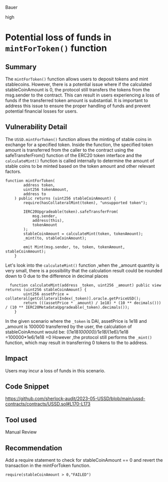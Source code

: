Bauer

high

# Potential loss of funds in `mintForToken()` function

## Summary
The `mintForToken()` function allows users to deposit tokens and mint stablecoins. However, there is a potential issue where if the calculated stableCoinAmount is 0, the protocol still transfers the tokens from the msg.sender to the contract. This can result in users experiencing a loss of funds if the transferred token amount is substantial. It is important to address this issue to ensure the proper handling of funds and prevent potential financial losses for users.
## Vulnerability Detail
The `USSD.mintForToken()` function allows the minting of stable coins in exchange for a specified token. Inside the function, the specified token amount is transferred from the caller to the contract using the safeTransferFrom() function of the ERC20 token interface and the `calculateMint()` function is called internally to determine the amount of stable coins to be minted based on the token amount and other relevant factors.
```solidity
function mintForToken(
        address token,
        uint256 tokenAmount,
        address to
    ) public returns (uint256 stableCoinAmount) {
        require(hasCollateralMint(token), "unsupported token");

        IERC20Upgradeable(token).safeTransferFrom(
            msg.sender,
            address(this),
            tokenAmount
        );
        stableCoinAmount = calculateMint(token, tokenAmount);
        _mint(to, stableCoinAmount);

        emit Mint(msg.sender, to, token, tokenAmount, stableCoinAmount);
    }
```
Let's look into the `calculateMint()` function ,when the _amount quantity is very small, there is a possibility that the calculation result could be rounded down to 0 due to the difference in decimal places 
```solidity
  function calculateMint(address _token, uint256 _amount) public view returns (uint256 stableCoinAmount) {
        uint256 assetPrice = collateral[getCollateralIndex(_token)].oracle.getPriceUSD();
        return (((assetPrice * _amount) / 1e18) * (10 ** decimals())) / (10 ** IERC20MetadataUpgradeable(_token).decimals());
    }
```
In the given scenario where the `_token` is DAI, assetPrice is 1e18 and _amount is 100000 transferred by the user, the calculation of stableCoinAmount would be:
   ((1e18*100000)/1e18)*(1e6)/1e18
=100000*1e6/1e18
=0
However ,the protocol  still performs the `_mint()` function, which may result in transferring 0 tokens to the to address.

## Impact
Users may incur a loss of funds in this scenario.


## Code Snippet
https://github.com/sherlock-audit/2023-05-USSD/blob/main/ussd-contracts/contracts/USSD.sol#L170-L173

## Tool used

Manual Review

## Recommendation
Add a require statement to check for stableCoinAmount == 0 and revert the transaction in the mintForToken function.
```solidity
require(stableCoinAmount > 0,"FAILED")
```
